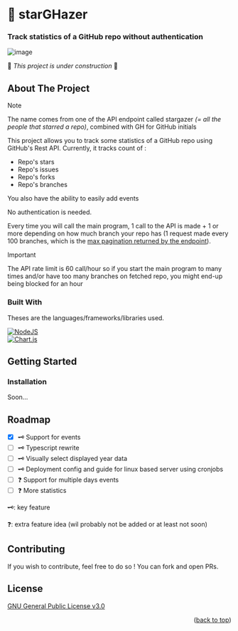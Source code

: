 <a name="readme-top"></a>

<!-- INTRO -->
# 🌟 starGHazer

### Track statistics of a GitHub repo without authentication

![image](https://github.com/user-attachments/assets/9e03ce79-2724-4652-80d9-c639481d8fd1)

🚧 *This project is under construction* 🚧



## About The Project

> [!NOTE]  
> The name comes from one of the API endpoint called stargazer *(= all the people that starred a repo)*, combined with GH for GitHub initials

This project allows you to track some statistics of a GitHub repo using GitHub's Rest API. Currently, it tracks count of : 
- Repo's stars
- Repo's issues
- Repo's forks
- Repo's branches

You also have the ability to easily add events

No authentication is needed.

Every time you will call the main program, 1 call to the API is made + 1 or more depending on how much branch your repo has (1 request made every 100 branches, which is the [max pagination returned by the endpoint](https://docs.github.com/en/rest/branches/branches?apiVersion=2022-11-28#list-branches)). 

> [!IMPORTANT]  
> The API rate limit is 60 call/hour so if you start the main program to many times and/or have too many branches on fetched repo, you might end-up being blocked for an hour


### Built With

Theses are the languages/frameworks/libraries used.

[![NodeJS][node-shield]](https://nodejs.org/en) <br>
[![Chart.js][chart-shield]](https://www.chartjs.org/)



<!-- GETTING STARTED -->
## Getting Started

### Installation

Soon...

<!-- ROADMAP -->
## Roadmap

- [X]  🗝 Support for events
- [ ]  🗝 Typescript rewrite
- [ ]  🗝 Visually select displayed year data
- [ ]  🗝 Deployment config and guide for linux based server using cronjobs
- [ ]  ❓ Support for multiple days events
- [ ]  ❓ More statistics

🗝: key feature
<!-- 🔥: cool extra feature idea -->
❓: extra feature idea (wil probably not be added or at least not soon)


<!-- CONTRIBUTING --> 
## Contributing

If you wish to contribute, feel free to do so ! You can fork and open PRs.


<!-- LICENSE -->
## License
[GNU General Public License v3.0](./LICENSE)

<p align="right">(<a href="#readme-top">back to top</a>)</p>

<!-- MARKDOWN LINKS & IMAGES -->
[node-shield]: https://img.shields.io/badge/Node%20js-339933?style=for-the-badge&logo=nodedotjs&logoColor=white
[chart-shield]: https://img.shields.io/badge/Chart.js-FF6384?style=for-the-badge&logo=chartdotjs&logoColor=fff
